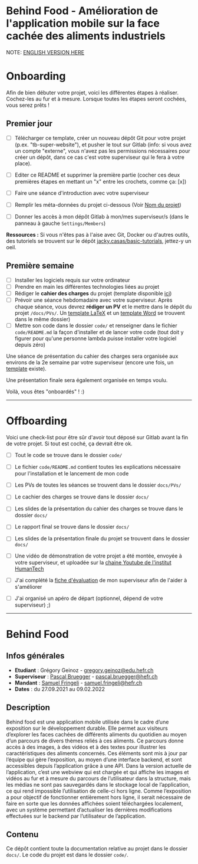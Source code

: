 Behind Food - Amélioration de l'application mobile sur la face cachée des aliments industriels
============================================

NOTE: [ENGLISH VERSION HERE](README-en.md)

Onboarding
==========

Afin de bien débuter votre projet, voici les différentes étapes à réaliser. Cochez-les au fur et à mesure. Lorsque toutes les étapes seront cochées, vous serez prêts !


Premier jour
------------

- [ ] Télécharger ce template, créer un nouveau dépôt Git pour votre projet (p.ex. "tb-super-website"), et pusher le tout sur Gitlab (info: si vous avez un compte "externe", vous n'avez pas les permissions nécessaires pour créer un dépôt, dans ce cas c'est votre superviseur qui le fera à votre place).
- [ ] Editer ce README et supprimer la première partie (cocher ces deux premières étapes en mettant un "x" entre les crochets, comme ça: [x])
- [ ] Faire une séance d'introduction avec votre superviseur
- [ ] Remplir les méta-données du projet ci-dessous (Voir [Nom du projet](#nom-du-projet))
- [ ] Donner les accès à mon dépôt Gitlab à mon/mes superviseur/s (dans le panneau à gauche `Settings/Members`)


**Ressources :** Si vous n'êtes pas à l'aise avec Git, Docker ou d'autres outils, des tutoriels se trouvent sur le dépôt [jacky.casas/basic-tutorials](https://gitlab.forge.hefr.ch/jacky.casas/basic-tutorials), jettez-y un oeil.


Première semaine
----------------

- [ ] Installer les logiciels requis sur votre ordinateur
- [ ] Prendre en main les différentes technologies liées au projet
- [ ] Rédiger le **cahier des charges** du projet (template disponible [ici](/docs/templates/CahierDesCharges-Template.docx))
- [ ] Prévoir une séance hebdomadaire avec votre superviseur. Après chaque séance, vous devrez **rédiger un PV** et le mettre dans le dépôt du projet `/docs/PVs/`. Un [template LaTeX](/docs/PVs/template/pv.tex) et un [template Word](/docs/PVs/template/PV-Template.docx) se trouvent dans le même dossier)
- [ ] Mettre son code dans le dossier `code/` et renseigner dans le fichier `code/README.md` la façon d'installer et de lancer votre code (tout doit y figurer pour qu'une personne lambda puisse installer votre logiciel depuis zéro)

Une séance de présentation du cahier des charges sera organisée aux environs de la 2e semaine par votre superviseur (encore une fois, un [template](/docs/templates/Presentation-Template.pptx) existe).

Une présentation finale sera également organisée en temps voulu.

Voilà, vous êtes "onboardés" ! :)

--------------------------------------------------------------------------
Offboarding
===========

Voici une check-list pour être sûr d'avoir tout déposé sur Gitlab avant la fin de votre projet. Si tout est coché, ça devrait être ok.

- [ ] Tout le code se trouve dans le dossier `code/`
- [ ] Le fichier `code/README.md` contient toutes les explications nécessaire pour l'installation et le lancement de mon code
- [ ] Les PVs de toutes les séances se trouvent dans le dossier `docs/PVs/`
- [ ] Le cachier des charges se trouve dans le dossier `docs/`
- [ ] Les slides de la présentation du cahier des charges se trouve dans le dossier `docs/`
- [ ] Le rapport final se trouve dans le dossier `docs/`
- [ ] Les slides de la présentation finale du projet se trouvent dans le dossier `docs/`
- [ ] Une vidéo de démonstration de votre projet a été montée, envoyée à votre superviseur, et uploadée sur la [chaine Youtube de l'institut HumanTech](https://www.youtube.com/user/MISGchannel)
- [ ] J'ai complété la [fiche d'évaluation](docs/supervision-evaluation.md) de mon superviseur afin de l'aider à s'améliorer
- [ ] J'ai organisé un apéro de départ (optionnel, dépend de votre superviseur) ;)


--------------------------------------------------------------------------
Behind Food
=============

Infos générales
---------------

- **Etudiant** : Grégory Geinoz - gregory.geinoz@edu.hefr.ch
- **Superviseur** : [Pascal Bruegger](https://gitlab.forge.hefr.ch/pascal.bruegger) - pascal.bruegger@hefr.ch
- **Mandant** : [Samuel Fringeli](https://gitlab.forge.hefr.ch/samuel.fringeli) - samuel.fringeli@hefr.ch
- **Dates** : du 27.09.2021 au 09.02.2022

Description
-----------

Behind food est une application mobile utilisée dans le cadre d’une exposition sur le développement durable. Elle permet aux visiteurs d’explorer les faces cachées de différents aliments du quotidien au moyen d’un parcours de divers thèmes reliés à ces aliments. Ce parcours donne accès à des images, à des vidéos et à des textes pour illustrer les caractéristiques des aliments concernés. Ces éléments sont mis à jour par l’équipe qui gère l’exposition, au moyen d’une interface backend, et sont accessibles depuis l’application grâce à une API.
Dans la version actuelle de l’application, c’est une webview qui est chargée et qui affiche les images et vidéos au fur et à mesure du parcours de l’utilisateur dans la structure, mais les médias ne sont pas sauvegardés dans le stockage local de l’application, ce qui rend impossible l’utilisation de celle-ci hors ligne. Comme l’exposition a pour objectif de fonctionner entièrement hors ligne, il serait nécessaire de faire en sorte que les données affichées soient téléchargées localement, avec un système permettant d’actualiser les dernières modifications effectuées sur le backend par l’utilisateur de l’application.

Contenu
-------

Ce dépôt contient toute la documentation relative au projet dans le dossier `docs/`. Le code du projet est dans le dossier `code/`.